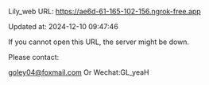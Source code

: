 Lily_web URL: https://ae6d-61-165-102-156.ngrok-free.app

Updated at: 2024-12-10 09:47:46

If you cannot open this URL, the server might be down.

Please contact: 

goley04@foxmail.com Or Wechat:GL_yeaH